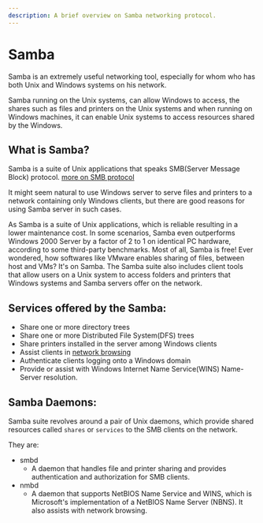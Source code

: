 ```yaml
---
description: A brief overview on Samba networking protocol.
---
```


# Samba

Samba is an extremely useful networking tool, especially for whom who has both Unix and Windows systems on his network.

Samba running on the Unix systems, can allow Windows to access, the shares such as files and printers on the Unix systems and when running on Windows machines, it can enable Unix systems to access resources shared by the Windows.

## What is Samba?

Samba is a suite of Unix applications that speaks SMB\(Server Message Block\) protocol. [more on SMB protocol](SMB.md)

It might seem natural to use Windows server to serve files and printers to a network containing only Windows clients, but there are good reasons for using Samba server in such cases.

As Samba is a suite of Unix applications, which is reliable resulting in a lower maintenance cost. In some scenarios, Samba even outperforms Windows 2000 Server by a factor of 2 to 1 on identical PC hardware, according to some third-party benchmarks.
Most of all, Samba is free! Ever wondered, how softwares like VMware enables sharing of files, between host and VMs? It's on Samba.
The Samba suite also includes client tools that allow users on a Unix system to access folders and printers that Windows systems and Samba servers offer on the network.

## Services offered by the Samba:

- Share one or more directory trees
- Share one or more Distributed File System(DFS) trees
- Share printers installed in the server among Windows clients
- Assist clients in [network browsing](https://web.mit.edu/rhel-doc/5/RHEL-5-manual/Deployment_Guide-en-US/s1-samba-network-browsing.html)
- Authenticate clients logging onto a Windows domain
- Provide or assist with Windows Internet Name Service(WINS) Name-Server resolution.

## Samba Daemons:
Samba suite revolves around a pair of Unix daemons, which provide shared resources called `shares` or `services` to the SMB clients on the network.

They are:
- smbd
  - A daemon that handles file and printer sharing and provides authentication and authorization for SMB clients.
- nmbd
  - A daemon that supports NetBIOS Name Service and WINS, which is Microsoft's implementation of a NetBIOS Name Server (NBNS). It also assists with network browsing.